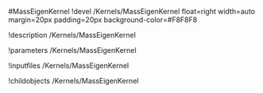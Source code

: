 <!-- MOOSE Object Documentation Stub: Remove this when content is added. -->
#MassEigenKernel
!devel /Kernels/MassEigenKernel float=right width=auto margin=20px padding=20px background-color=#F8F8F8

!description /Kernels/MassEigenKernel

!parameters /Kernels/MassEigenKernel

!inputfiles /Kernels/MassEigenKernel

!childobjects /Kernels/MassEigenKernel
